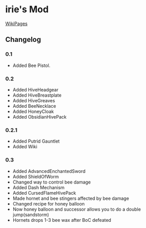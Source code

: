 ﻿irie's Mod
==========
[WikiPages](https://github.com/mikrono/iriesmod/wiki)
## Changelog
### 0.1
- Added Bee Pistol.
### 0.2
- Added HiveHeadgear
- Added HiveBreastplate
- Added HiveGreaves
- Added BeeNecklace
- Added HoneyCloak
- Added ObsidianHivePack
### 0.2.1
- Added Putrid Gauntlet
- Added Wiki
### 0.3
- Added AdvancedEnchantedSword
- Added ShieldOfWorm
- Changed way to control bee damage
- Added Dash Mechanism
- Added CursedFlameHivePack
- Made hornet and bee stingers affected by bee damage
- Changed recipe for honey balloon
- Now honey balloon and successor allows you to do a double jump(sandstorm)
- Hornets drops 1-3 bee wax after BoC defeated